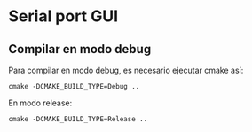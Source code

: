 # Serial port GUI

## Compilar en modo debug

Para compilar en modo debug, es necesario ejecutar cmake así:

```console
cmake -DCMAKE_BUILD_TYPE=Debug ..
```

En modo release:

```console
cmake -DCMAKE_BUILD_TYPE=Release ..
```
